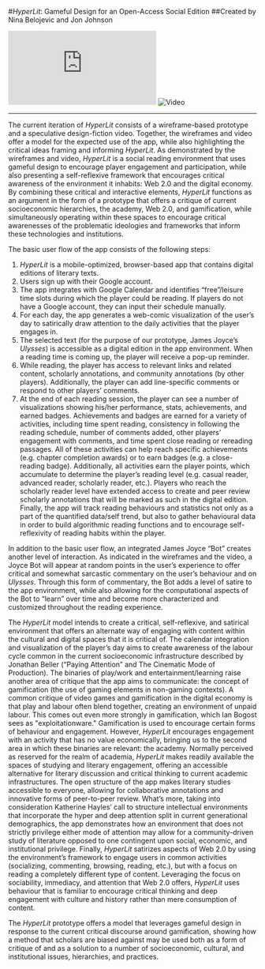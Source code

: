 #*HyperLit*: Gameful Design for an Open-Access Social Edition
##Created by Nina Belojevic and Jon Johnson 

![Wireframes](https://github.com/uvicmakerlab/LongNowOfUlysses/blob/master/English507/HyperLit/HyperLitWireframesBot.md)
![Video](https://vimeo.com/63042384)

-------------

  The current iteration of *HyperLit* consists of a wireframe-based prototype and a speculative design-fiction video. Together, the wireframes and video offer a model for the expected use of the app, while also highlighting the critical ideas framing and informing *HyperLit*. As demonstrated by the wireframes and video, *HyperLit* is a social reading environment that uses gameful design to encourage player engagement and participation, while also presenting a self-reflexive framework that encourages critical awareness of the environment it inhabits: Web 2.0 and the digital economy. By combining these critical and interactive elements, *HyperLit* functions as an argument in the form of a prototype that offers a critique of current socioeconomic hierarchies, the academy, Web 2.0, and gamification, while simultaneously operating within these spaces to encourage critical awarenesses of the problematic ideologies and frameworks that inform these technologies and institutions. 
	
The basic user flow of the app consists of the following steps:

1. *HyperLit* is a mobile-optimized, browser-based app that contains digital editions of literary texts.
2. Users sign up with their Google account.
3. The app integrates with Google Calendar and identifies “free”/leisure time slots during which the player could be reading. If players do not have a Google account, they can input their schedule manually. 
4. For each day, the app generates a web-comic visualization of the user’s day to satirically draw attention to the daily activities that the player engages in.
5. The selected text (for the purpose of our prototype, James Joyce’s *Ulysses*) is accessible as a digital edition in the app environment. When a reading time is coming up,  the player will receive a pop-up reminder.
6. While reading, the player has access to relevant links and related content, scholarly annotations, and community annotations (by other players). Additionally, the player can add line-specific comments or respond to other players’ comments.
7. At the end of each reading session, the player can see a number of visualizations showing his/her performance, stats, achievements, and earned badges. Achievements and badges are earned for a variety of activities, including time spent reading, consistency in following the reading schedule, number of comments added, other players’ engagement with comments, and time spent close reading or rereading passages. All of these activities can help reach specific achievements (e.g. chapter completion awards) or to earn badges (e.g. a close-reading badge). Additionally, all activities earn the player points, which accumulate to determine the player’s reading level (e.g. casual reader, advanced reader, scholarly reader, etc.). Players who reach the scholarly reader level have extended access to create and peer review scholarly annotations that will be marked as such in the digital edition. Finally, the app will track reading behaviours and statistics not only as a part of the quantified data/self trend, but also to gather behavioural data in order to build algorithmic reading functions and to encourage self-reflexivity of reading habits within the player.

In addition to the basic user flow, an integrated James Joyce “Bot” creates another level of interaction. As indicated in the wireframes and the video, a Joyce Bot will appear at random points in the user’s experience to offer critical and somewhat sarcastic commentary on the user’s behaviour and on *Ulysses*. Through this form of commentary, the Bot adds a level of satire to the app environment, while also allowing for the computational aspects of the Bot to “learn” over time and become more characterized and customized throughout the reading experience.
  
The *HyperLit* model intends to create a critical, self-reflexive, and satirical environment that offers an alternate way of engaging with content within the cultural and digital spaces that it is critical of. The calendar integration and visualization of the player’s day aims to create awareness of the labour cycle common in the current socioeconomic infrastructure described by Jonathan Beller (“Paying Attention” and The Cinematic Mode of Production).  The binaries of play/work and entertainment/learning raise another area of critique that the app aims to communicate: the concept of gamification (the use of gaming elements in non-gaming contexts). A common critique of video games and gamification in the digital economy is that play and labour often blend together, creating an environment of unpaid labour. This comes out even more strongly in gamification, which Ian Bogost sees as "exploitationware." Gamification is used to encourage certain forms of behaviour and engagement. However, *HyperLit* encourages engagement with an activity that has no value economically, bringing us to the second area in which these binaries are relevant: the academy. Normally perceived as reserved for the realm of academia, *HyperLit* makes readily available the spaces of studying and literary engagement, offering an accessible alternative for literary discussion and critical thinking to current academic infrastructures. The open structure of the app makes literary studies accessible to everyone, allowing for collaborative annotations and innovative forms of peer-to-peer review. What’s more, taking into consideration Katherine Hayles’ call to structure intellectual environments that incorporate the hyper and deep attention split in current generational demographics, the app demonstrates how an environment that does not strictly privilege either mode of attention may allow for a community-driven study of literature opposed to one contingent upon social, economic, and institutional privilege. Finally, *HyperLit* satirizes aspects of Web 2.0 by using the environment’s framework to engage users in common activities (socializing, commenting, browsing, reading, etc.), but with a focus on reading a completely different type of content. Leveraging the focus on sociability, immediacy, and attention that Web 2.0 offers, *HyperLit* uses behaviour that is familiar to encourage critical thinking and deep engagement with culture and history rather than mere consumption of content.
	
The *HyperLit* prototype offers a model that leverages gameful design in response to the current critical discourse around gamification, showing how a method that scholars are biased against may be used both as a form of critique of and as a solution to a number of socioeconomic, cultural, and institutional issues, hierarchies, and practices.
